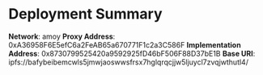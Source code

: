 # Deployment Summary

**Network**: amoy
**Proxy Address**: 0xA36958F6E5efC6a2FeAB65a670771F1c2a3C586F
**Implementation Address**: 0x8730799525420a9592925fD46bF506F88D37bE1B
**Base URI**: ipfs://bafybeibemcwls5jmwjaoswwsfrsx7hglqrqcjjw5ljuycl7zvqjwthutl4/
